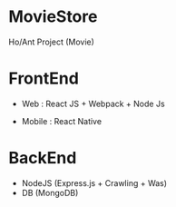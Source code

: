 # MovieStore
Ho/Ant Project (Movie)

# FrontEnd 
- Web 
 : React JS + Webpack + Node Js 
 
- Mobile
 : React Native 
 
 
 # BackEnd 
 - NodeJS (Express.js + Crawling + Was)
 - DB (MongoDB)
